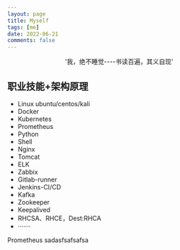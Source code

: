 ```yaml
---
layout: page
title: Myself
tags: [me]
date: 2022-06-21
comments: false
---
```

    
<center>'我，绝不睡觉----书读百遍，其义自现'</center>

## 职业技能+架构原理
* Linux ubuntu/centos/kali
* Docker
* Kubernetes
* <span >Prometheus</span>
* Python
* Shell
* Nginx
* Tomcat
* ELK
* Zabbix
* Gitlab-runner
* Jenkins-CI/CD
* Kafka
* Zookeeper
* Keepalived
* RHCSA、RHCE，Dest:RHCA
* ·······


Prometheus
sadasfsafsafsa


      
<!-- [Install Moon](https://github.com/TaylanTatli/Moon){: .btn} -->
